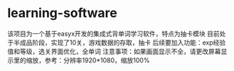 # learning-software
该项目为一个基于easyx开发的集成式背单词学习软件，特点为抽卡模块
目前处于半成品阶段，实现了10关，游戏数据的存取，抽卡
后续要加入功能：exp经验值和等级，选关界面优化，全单词
注意事项：如果画面显示不全，请更改屏幕显示里的缩放，参考：分辨率1920*1080，缩放100%
